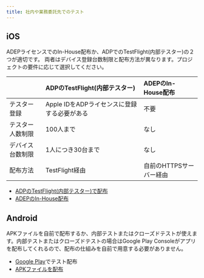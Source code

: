 ```yaml
---
title: 社内や業務委託先でのテスト
---
```


## iOS

ADEPライセンスでのIn-House配布か、ADPでのTestFlight(内部テスター)の２つが適切です。
両者はデバイス登録台数制限と配布方法が異なります。プロジェクトの要件に応じて選択してください。

|  |ADPのTestFlight(内部テスター)|ADEPのIn-House配布|
|:-|:---------------------------|:----------------|
|テスター登録|Apple IDをADPライセンスに登録する必要がある|不要|
|テスター人数制限|100人まで|なし|
|デバイス台数制限|1人につき30台まで|なし|
|配布方法 | TestFlight経由|自前のHTTPSサーバー経由|

 - [ADPのTestFlight(内部テスター)で配布](../build/ios/adp_testflight.md)
 - [ADEPのIn-House配布](../build/ios/adep_in_house.md)

## Android

APKファイルを自前で配布するか、内部テストまたはクローズドテストが使えます。内部テストまたはクローズドテストの場合はGoogle Play Consoleがアプリを配布してくれるので、配布の仕組みを自前で用意する必要がありません。

 - [Google Play](../build/android/google_play_test.md)でテスト配布
 - [APKファイルを配布](../build/android/apk_dist.md)
